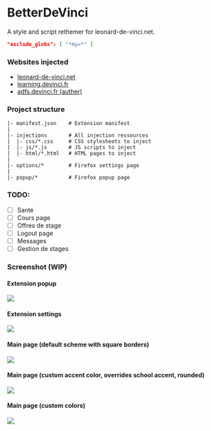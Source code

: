 # BetterDeVinci

A style and script rethemer for leonard-de-vinci.net.

```json
"exclude_globs": [ "*my=*" ]
```

### Websites injected

- [leonard-de-vinci.net](https://www.leonard-de-vinci.net)
- [learning.devinci.fr](https://learning.devinci.fr)
- [adfs.devinci.fr (auther)](https://adfs.devinci.fr)

### Project structure

```shell
|- manifest.json    # Extension manifest
|
|- injections       # All injection ressources
|  |- css/*.css     # CSS stylesheets to inject
|  |- js/*.js       # JS scripts to inject
|  |- html/*.html   # HTML pages to inject
|
|- options/*        # Firefox settings page
|
|- popup/*          # Firefox popup page
```

### TODO:

- [ ] Santé
- [ ] Cours page
- [ ] Offres de stage
- [ ] Logout page
- [ ] Messages
- [ ] Gestion de stages

### Screenshot (WIP)

#### Extension popup
![](https://github.com/Egsagon/pork/blob/98a2f7babd33d4a5573b2a9c726cf80d03a7cb48/assets/popup.png)

#### Extension settings
![](https://github.com/Egsagon/pork/blob/98a2f7babd33d4a5573b2a9c726cf80d03a7cb48/assets/options_ui.png)

#### Main page (default scheme with square borders)
![](https://github.com/Egsagon/pork/blob/98a2f7babd33d4a5573b2a9c726cf80d03a7cb48/assets/squared.png)

#### Main page (custom accent color, overrides school accent, rounded)
![](https://github.com/Egsagon/pork/blob/98a2f7babd33d4a5573b2a9c726cf80d03a7cb48/assets/green.png)

#### Main page (custom colors)
![](https://github.com/Egsagon/pork/blob/98a2f7babd33d4a5573b2a9c726cf80d03a7cb48/assets/custom.png)
